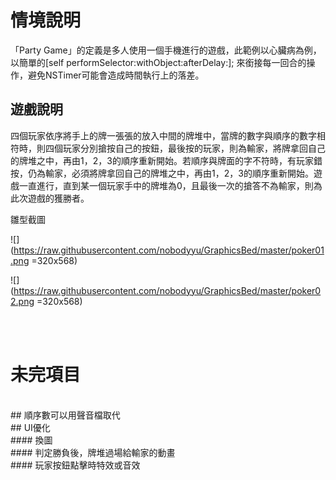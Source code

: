 # 情境說明

「Party Game」的定義是多人使用一個手機進行的遊戲，此範例以心臟病為例，以簡單的[self performSelector:withObject:afterDelay:]; 來銜接每一回合的操作，避免NSTimer可能會造成時間執行上的落差。


## 遊戲說明
四個玩家依序將手上的牌一張張的放入中間的牌堆中，當牌的數字與順序的數字相符時，則四個玩家分別搶按自己的按鈕，最後按的玩家，則為輸家，將牌拿回自己的牌堆之中，再由1，2，3的順序重新開始。若順序與牌面的字不符時，有玩家錯按，仍為輸家，必須將牌拿回自己的牌堆之中，再由1，2，3的順序重新開始。遊戲一直進行，直到某一個玩家手中的牌堆為0，且最後一次的搶答不為輸家，則為此次遊戲的獲勝者。


雛型截圖

![](https://raw.githubusercontent.com/nobodyyu/GraphicsBed/master/poker01.png =320x568)

![](https://raw.githubusercontent.com/nobodyyu/GraphicsBed/master/poker02.png =320x568)


<br><br>

# 未完項目
<br>
## 順序數可以用聲音檔取代
<br>
## UI優化
<br>
#### 換圖
<br>
#### 判定勝負後，牌堆過場給輸家的動畫
<br>
#### 玩家按鈕點擊時特效或音效

